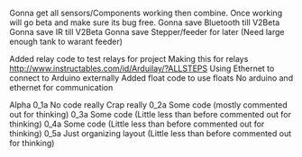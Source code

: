 Gonna get all sensors/Components working then combine. Once working will go beta and make sure its bug free.
Gonna save Bluetooth till V2Beta
Gonna save IR till V2Beta
Gonna save Stepper/feeder for later (Need large enough tank to warant feeder)

Added relay code to test relays for project
Making this for relays http://www.instructables.com/id/Arduilay/?ALLSTEPS
Using Ethernet to connect to Arduino externally
Added float code to use floats
No arduino and ethernet for communication

Alpha
0_1a No code really Crap really
0_2a Some code (mostly commented out for thinking)
0_3a Some code (Little less than before commented out for thinking)
0_4a Some code (Little less than before commented out for thinking)
0_5a Just organizing layout (Little less than before commented out for thinking)
